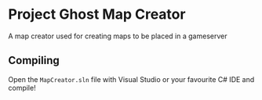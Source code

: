 # Project Ghost Map Creator
A map creator used for creating maps to be placed in a gameserver

## Compiling

Open the `MapCreator.sln` file with Visual Studio or your favourite C# IDE and compile!